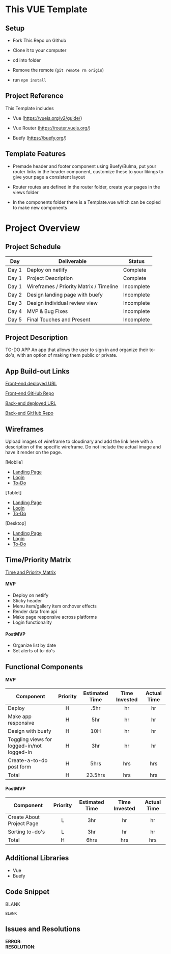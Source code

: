 # This VUE Template

## Setup

- Fork This Repo on Github

- Clone it to your computer

- cd into folder

- Remove the remote (```git remote rm origin```)

- run ```npm install```

## Project Reference

This Template includes

- Vue (https://vuejs.org/v2/guide/)

- Vue Router (https://router.vuejs.org/)

- Buefy (https://buefy.org/)

## Template Features

- Premade header and footer component using Buefy/Bulma, put your router links in the header component, customize these to your likings to give your page a consistent layout

- Router routes are defined in the router folder, create your pages in the views folder

- In the components folder there is a Template.vue which can be copied to make new components



# Project Overview

## Project Schedule

|  Day | Deliverable | Status
|---|---| ---|
|Day 1| Deploy on netlify | Complete
|Day 1| Project Description | Complete
|Day 1| Wireframes / Priority Matrix / Timeline | Incomplete
|Day 2| Design landing page with buefy | Incomplete
|Day 3| Design individual review view | Incomplete
|Day 4| MVP & Bug Fixes | Incomplete
|Day 5| Final Touches and Present | Incomplete


## Project Description
TO-DO APP
An app that allows the user to sign in and organize their to-do's, with an option of making them public or private. 


## App Build-out Links 
[Front-end deployed URL](https://gifted-varahamihira-15a125.netlify.app/#/)

[Front-end GitHub Repo](https://github.com/Kenal-Ortega/p4frontend)

[Back-end deployed URL](https://p4backend93.herokuapp.com/)

[Back-end GitHub Repo](https://github.com/Kenal-Ortega/p4backend)


## Wireframes

Upload images of wireframe to cloudinary and add the link here with a description of the specific wireframe. Do not include the actual image and have it render on the page.  

[Mobile]
- [Landing Page](https://wireframe.cc/pro/edit/374869)
- [Login](https://wireframe.cc/pro/edit/374869)
- [To-Do](https://wireframe.cc/pro/edit/374869)

[Tablet]
- [Landing Page](https://wireframe.cc/pro/edit/374869)
- [Login](https://wireframe.cc/pro/edit/374869)
- [To-Do](https://wireframe.cc/pro/edit/374869)

[Desktop]
- [Landing Page](https://wireframe.cc/pro/edit/374869)
- [Login](https://wireframe.cc/pro/edit/374869)
- [To-Do](https://wireframe.cc/pro/edit/374869)

## Time/Priority Matrix 

[Time and Priority Matrix](https://res.cloudinary.com/dlcjnygpy/image/upload/v1600688743/Screen_Shot_2020-09-21_at_7.41.27_AM_haaaxe.png)

#### MVP

- Deploy on netlify
- Sticky header
- Menu item/gallery item on:hover effects
- Render data from api
- Make page responsive across platforms
- Login functionality


#### PostMVP 

- Organize list by date
- Set alerts of to-do's

## Functional Components


#### MVP
| Component | Priority | Estimated Time | Time Invested | Actual Time |
| --- | :---: |  :---: | :---: | :---: |
| Deploy | H | .5hr | hr | hr|
| Make app responsive | H | 5hr | hr | hr|
| Design with buefy | H | 10H | hr | hr|
| Toggling views for logged-in/not logged-in | H | 3hr | hr | hr|
| Create-a-to-do post form | H | 5hrs | hrs | hrs |
| Total | H | 23.5hrs| hrs | hrs |

#### PostMVP
| Component | Priority | Estimated Time | Time Invested | Actual Time |
| --- | :---: |  :---: | :---: | :---: |
| Create About Project Page | L | 3hr | hr | hr|
| Sorting to-do's | L | 3hr | hr | hr|
| Total | H | 6hrs| hrs | hrs |

## Additional Libraries
- Vue
- Buefy

## Code Snippet

BLANK 

```
BLANK
```

## Issues and Resolutions

**ERROR**:                               
**RESOLUTION**:

